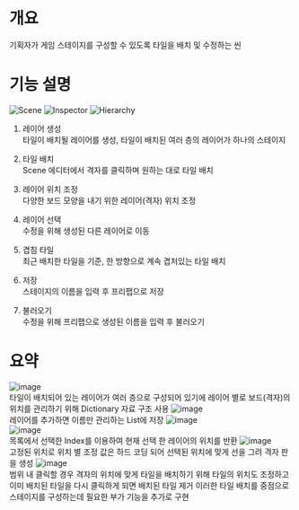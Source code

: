 # 개요
기획자가 게임 스테이지를 구성할 수 있도록 타일을 배치 및 수정하는 씬

# 기능 설명
![Scene](https://github.com/DWBoo/3-Tile-Hell-Puzzle/assets/147593910/affbd239-3196-49e6-963f-6bbb3ab11b50)
![Inspector](https://github.com/DWBoo/3-Tile-Hell-Puzzle/assets/147593910/e5c958ba-ae6b-417e-aa0f-b04ac0b7045e)
![Hierarchy](https://github.com/DWBoo/3-Tile-Hell-Puzzle/assets/147593910/8b80a522-a0ba-43c4-9111-015e0b36f0aa)</br>

1. 레이어 생성</br>
   타일이 배치될 레이어를 생성, 타일이 배치된 여러 층의 레이어가 하나의 스테이지

2. 타일 배치</br>
   Scene 에디터에서 격자를 클릭하며 원하는 대로 타일 배치

3. 레이어 위치 조정</br>
   다양한 보드 모양을 내기 위한 레이어(격자) 위치 조정

4. 레이어 선택</br>
   수정을 위해 생성된 다른 레이어로 이동

5. 겹침 타일</br>
   최근 배치한 타일을 기준, 한 방향으로 계속 겹처있는 타일 배치

6. 저장</br>
   스테이지의 이름을 입력 후 프리팹으로 저장

7. 불러오기</br>
   수정을 위해 프리팹으로 생성된 이름을 입력 후 불러오기

# 요약
![image](https://github.com/DWBoo/3-Tile-Hell-Puzzle/assets/147593910/c251fd37-b8e4-4ab4-9f5f-0390a50475ec)</br>
타일이 배치되어 있는 레이어가 여러 층으로 구성되어 있기에 레이어 별로 보드(격자)의 위치를 관리하기 위해 Dictionary 자료 구조 사용
![image](https://github.com/DWBoo/3-Tile-Hell-Puzzle/assets/147593910/7bd9f302-56f3-40c9-acfc-4b23196ded89)</br>
레이어를 추가하면 이름만 관리하는 List에 저장
![image](https://github.com/DWBoo/3-Tile-Hell-Puzzle/assets/147593910/0540f435-69d1-4dad-ae61-ccc5581440ae)</br>
![image](https://github.com/DWBoo/3-Tile-Hell-Puzzle/assets/147593910/3fd78346-d1b2-4a16-93db-27cb79699b48)</br>
목록에서 선택한 Index를 이용하여 현재 선택 한 레이어의 위치를 반환
![image](https://github.com/DWBoo/3-Tile-Hell-Puzzle/assets/147593910/d87ca39e-9048-4d06-9de2-46ea53170718)</br>
고정된 위치로 위치 별 조정 값은 하드 코딩 되어 선택된 위치에 맞게 선을 그려 격자 판을 생성
![image](https://github.com/DWBoo/3-Tile-Hell-Puzzle/assets/147593910/24640ec5-771d-430f-90e9-ecf70231f36d)</br>
범위 내 클릭할 경우 격자의 위치에 맞게 타일을 배치하기 위해 타일의
위치도 조정하고 이미 배치된 타일을 다시 클릭하게 되면 배치된 타일 제거
이러한 타일 배치를 중점으로 스테이지를 구성하는데 필요한 부가 기능을 추가로 구현 
